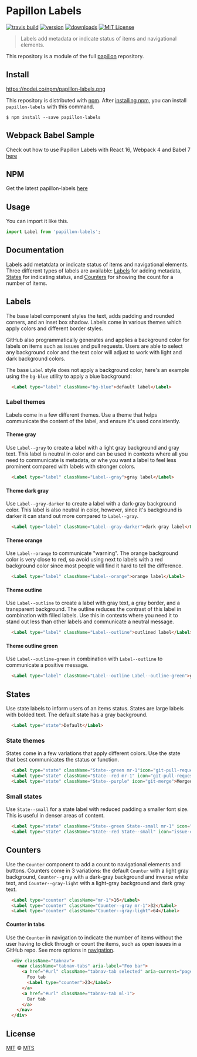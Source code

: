 # Papillon Labels

[![travis build](https://img.shields.io/travis/mts/papillon.svg?style=flat-square)](https://travis-ci.org/mts/papillon)
[![version](https://img.shields.io/npm/v/papillon-labels.svg?style=flat-square)](http://npm.im/papillon-labels)
[![downloads](https://img.shields.io/npm/dm/papillon-labels.svg?style=flat-square)](http://npm-stat.com/charts.html?package=papillon-labels&from=2018-10-13)
[![MIT License](https://img.shields.io/npm/l/papillon-labels.svg?style=flat-square)](http://opensource.org/licenses/MIT)

> Labels add metadata or indicate status of items and navigational elements.

This repository is a module of the full [papillon][papillon] repository.

## Install

https://nodei.co/npm/papillon-labels.png

This repository is distributed with [npm][npm]. After [installing npm][install-npm], you can install `papillon-labels` with this command.

```
$ npm install --save papillon-labels
```

## Webpack Babel Sample
Check out how to use Papillon Labels with React 16, Webpack 4 and Babel 7 [here](https://github.com/mts/papillon/tree/master/packages/papillon-labels/webpack-babel-sample)

## NPM
Get the latest papillon-labels [here](https://www.npmjs.com/package/papillon-labels)

## Usage

You can import it like this.

```javascript
import Label from 'papillon-labels';
```

## Documentation

Labels add metatdata or indicate status of items and navigational elements. Three different types of labels are available: [Labels](#default-label-styles) for adding metadata, [States](#states) for indicating status, and [Counters](#counters) for showing the count for a number of items.

## Labels

The base label component styles the text, adds padding and rounded corners, and an inset box shadow. Labels come in various themes which apply colors and different border styles.

GitHub also programmatically generates and applies a background color for labels on items such as issues and pull requests. Users are able to select any background color and the text color will adjust to work with light and dark background colors.

The base `Label` style does not apply a background color, here's an example using the `bg-blue` utility to apply a blue background:

```html
  <Label type="label" className="bg-blue">default label</Label>
```

### Label themes

Labels come in a few different themes. Use a theme that helps communicate the content of the label, and ensure it's used consistently.

#### Theme gray

Use `Label--gray` to create a label with a light gray background and gray text. This label is neutral in color and can be used in contexts where all you need to communicate is metadata, or whe you want a label to feel less prominent compared with labels with stronger colors.

```html
  <Label type="label" className="Label--gray">gray label</Label>
```

#### Theme dark gray

Use `Label--gray-darker` to create a label with a dark-gray background color. This label is also neutral in color, however, since it's background is darker it can stand out more compared to `Label--gray`.

```html
  <Label type="label" className="Label--gray-darker">dark gray label</Label>
```

#### Theme orange

Use `Label--orange` to communicate "warning". The orange background color is very close to red, so avoid using next to labels with a red background color since most people will find it hard to tell the difference.

```html
  <Label type="label" className="Label--orange">orange label</Label>
```

#### Theme outline

Use `Label--outline` to create a label with gray text, a gray border, and a transparent background. The outline reduces the contrast of this label in combination with filled labels. Use this in contexts where you need it to stand out less than other labels and communicate a neutral message.

```html
  <Label type="label" className="Label--outline">outlined label</Label>
```

#### Theme outline green

Use `Label--outline-green` in combination with `Label--outline` to communicate a positive message.

```html
  <Label type="label" className="Label--outline Label--outline-green">green outlined label</Label>
```

## States

Use state labels to inform users of an items status. States are large labels with bolded text. The default state has a gray background.

```html
  <Label type="state">Default</Label>
```

### State themes

States come in a few variations that apply different colors. Use the state that best communicates the status or function.

```html
  <Label type="state" className="State--green mr-1"icon="git-pull-request">Open</Label>
  <Label type="state" className="State--red mr-1" icon="git-pull-request">Closed</Label>
  <Label type="state" className="State--purple" icon="git-merge">Merged</Label>
```

### Small states

Use `State--small` for a state label with reduced padding a smaller font size. This is useful in denser areas of content.

```html
  <Label type="state" className="State--green State--small mr-1" icon="issue-opened">Open</Label>
  <Label type="state" className="State--red State--small" icon="issue-closed">Closed</Label>
```

## Counters

Use the `Counter` component to add a count to navigational elements and buttons. Counters come in 3 variations: the default `Counter` with a light gray background, `Counter--gray` with a dark-gray background and inverse white text, and `Counter--gray-light` with a light-gray background and dark gray text.

```html
  <Label type="counter" className="mr-1">16</Label>
  <Label type="counter" className="Counter--gray mr-1">32</Label>
  <Label type="counter" className="Counter--gray-light">64</Label>
```

#### Counter in tabs

Use the `Counter` in navigation to indicate the number of items without the user having to click through or count the items, such as open issues in a GitHub repo. See more options in [navigation](../navigation).

```html
  <div className="tabnav">
    <nav className="tabnav-tabs" aria-label="Foo bar">
      <a href="#url" className="tabnav-tab selected" aria-current="page">
        Foo tab
        <Label type="counter">23</Label>
      </a>
      <a href="#url" className="tabnav-tab ml-1">
        Bar tab
      </a>
    </nav>
  </div>
```

## License

[MIT](./LICENSE) &copy; [MTS](https://github.com/mts)

[papillon]: https://github.com/mts/papillon
[docs]: https://github.com/mts/papillon/tree/master/packages/papillon-labels
[npm]: https://www.npmjs.com/package/papillon-labels
[install-npm]: https://docs.npmjs.com/getting-started/installing-node
[react]: https://github.com/facebook/react

